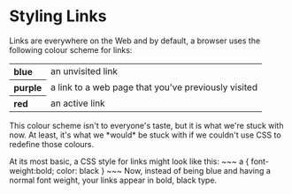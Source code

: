 

# Styling Links

Links are everywhere on the Web and by default, a browser uses the following colour scheme for links:

<table width = 100%>
<tr>
<th align = left>blue</th><td>an unvisited link</td></tr>
<tr>
<th align = left>purple</th><td>a link to a web page that you've previously visited</td></tr>
<tr>
<th align = left>red</th><td>an active link</td></tr>
</table>
<p>
This colour scheme isn't to everyone's taste, but it is what we're stuck with now. At least, it's
what we *would* be stuck with if we couldn't use CSS to redefine those colours.
<p/>
At its most basic, a CSS style for links might look like this:
~~~
a  {
   font-weight:bold;
   color: black
}
~~~
Now, instead of being blue and having a normal font weight, your links appear in bold, black type.
